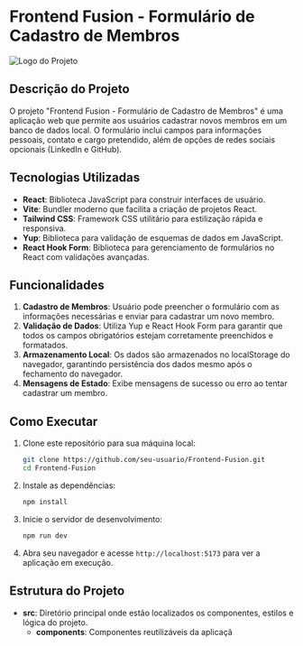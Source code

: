  # Frontend Fusion - Formulário de Cadastro de Membros

![Logo do Projeto](https://via.placeholder.com/150) <!-- Adicione o link da imagem logo do projeto aqui -->

## Descrição do Projeto

O projeto "Frontend Fusion - Formulário de Cadastro de Membros" é uma aplicação web que permite aos usuários cadastrar novos membros em um banco de dados local. O formulário inclui campos para informações pessoais, contato e cargo pretendido, além de opções de redes sociais opcionais (LinkedIn e GitHub).

## Tecnologias Utilizadas

- **React**: Biblioteca JavaScript para construir interfaces de usuário.
- **Vite**: Bundler moderno que facilita a criação de projetos React.
- **Tailwind CSS**: Framework CSS utilitário para estilização rápida e responsiva.
- **Yup**: Biblioteca para validação de esquemas de dados em JavaScript.
- **React Hook Form**: Biblioteca para gerenciamento de formulários no React com validações avançadas.

## Funcionalidades

1. **Cadastro de Membros**: Usuário pode preencher o formulário com as informações necessárias e enviar para cadastrar um novo membro.
2. **Validação de Dados**: Utiliza Yup e React Hook Form para garantir que todos os campos obrigatórios estejam corretamente preenchidos e formatados.
3. **Armazenamento Local**: Os dados são armazenados no localStorage do navegador, garantindo persistência dos dados mesmo após o fechamento do navegador.
4. **Mensagens de Estado**: Exibe mensagens de sucesso ou erro ao tentar cadastrar um membro.

## Como Executar

1. Clone este repositório para sua máquina local:
    ```sh
    git clone https://github.com/seu-usuario/Frontend-Fusion.git
    cd Frontend-Fusion
    ```
2. Instale as dependências:
    ```sh
    npm install
    ```
3. Inicie o servidor de desenvolvimento:
    ```sh
    npm run dev
    ```
4. Abra seu navegador e acesse `http://localhost:5173` para ver a aplicação em execução.

## Estrutura do Projeto

- **src**: Diretório principal onde estão localizados os componentes, estilos e lógica do projeto.
  - **components**: Componentes reutilizáveis da aplicaçã